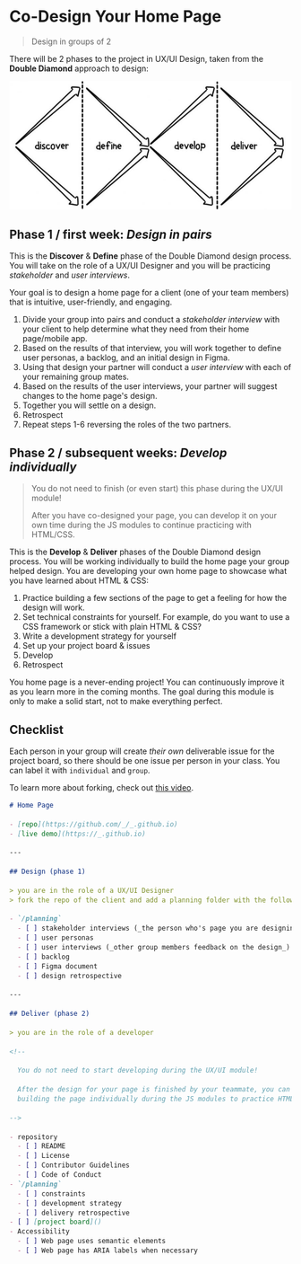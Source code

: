 # Co-Design Your Home Page

> Design in groups of 2
>

There will be 2 phases to the project in UX/UI Design, taken from the **Double
Diamond** approach to design:

![double diamond](../../assets/double-diamond.jpg)

## Phase 1 / first week: _Design in pairs_

This is the **Discover** & **Define** phase of the Double Diamond design
process. You will take on the role of a UX/UI Designer and you will be
practicing _stakeholder_ and _user interviews_.

Your goal is to design a home page for a client (one of your team members)
that is intuitive, user-friendly, and engaging.

1. Divide your group into pairs and conduct a _stakeholder interview_ with your client
   to help determine what they need from their home page/mobile app.
2. Based on the results of that interview, you will work together to define user
   personas, a backlog, and an initial design in Figma.
3. Using that design your partner will conduct a _user interview_ with each of
   your remaining group mates.
4. Based on the results of the user interviews, your partner will suggest
   changes to the home page's design.
5. Together you will settle on a design.
6. Retrospect
7. Repeat steps 1-6 reversing the roles of the two partners.

## Phase 2 / subsequent weeks: _Develop individually_

> You do not need to finish (or even start) this phase during the UX/UI module!
>
> After you have co-designed your page, you can develop it on your own time
> during the JS modules to continue practicing with HTML/CSS.

This is the **Develop** & **Deliver** phases of the Double Diamond design
process. You will be working individually to build the home page your group
helped design. You are developing your own home page to showcase what you
have learned about HTML & CSS:

1. Practice building a few sections of the page to get a feeling for how the
   design will work.
2. Set technical constraints for yourself. For example, do you want to use a CSS
   framework or stick with plain HTML & CSS?
3. Write a development strategy for yourself
4. Set up your project board & issues
5. Develop
6. Retrospect

You home page is a never-ending project! You can continuously improve it as you
learn more in the coming months. The goal during this module is only to make a
solid start, not to make everything perfect.

## Checklist

Each person in your group will create _their own_ deliverable issue for the
project board, so there should be one issue per person in your class. You can
label it with `individual` and `group`.

To learn more about forking, check out [this video](https://www.youtube.com/watch?v=HbSjyU2vf6Y).

```markdown
# Home Page

- [repo](https://github.com/_/_.github.io)
- [live demo](https://_.github.io)

---

## Design (phase 1)

> you are in the role of a UX/UI Designer
> fork the repo of the client and add a planning folder with the following:

- `/planning`
  - [ ] stakeholder interviews (_the person who's page you are designing_)
  - [ ] user personas
  - [ ] user interviews (_other group members feedback on the design_)
  - [ ] backlog
  - [ ] Figma document
  - [ ] design retrospective

---

## Deliver (phase 2)

> you are in the role of a developer

<!--

  You do not need to start developing during the UX/UI module!

  After the design for your page is finished by your teammate, you can develop it on your own,
  building the page individually during the JS modules to practice HTML & CSS.

-->

- repository
  - [ ] README
  - [ ] License
  - [ ] Contributor Guidelines
  - [ ] Code of Conduct
- `/planning`
  - [ ] constraints
  - [ ] development strategy
  - [ ] delivery retrospective
- [ ] [project board]()
- Accessibility
  - [ ] Web page uses semantic elements
  - [ ] Web page has ARIA labels when necessary
```
